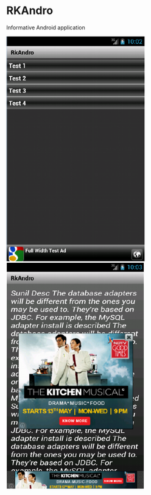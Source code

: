 RKAndro
=======

Informative Android application

![Alt text](list.png "List")
![Alt text](desc.png "List")
